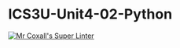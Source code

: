 # ICS3U-Unit4-02-Python

[![Mr Coxall's Super Linter](https://github.com/Cameron-Diedrich/ICS3U-Unit4-02-Python/workflows/Mr%20Coxall's%20Super%20Linter/badge.svg)](https://github.com/Cameron-Diedrich/ICS3U-Unit4-02-Python/actions/)
